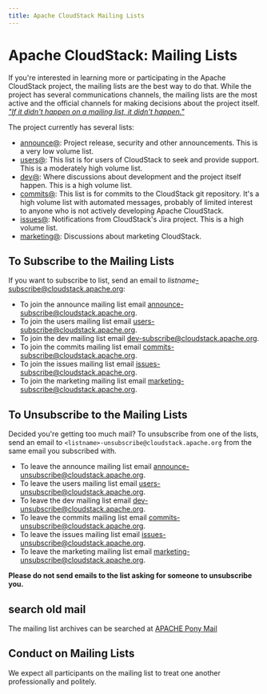 ```yaml
---
title: Apache CloudStack Mailing Lists
---
```


<h1>Apache CloudStack: Mailing Lists</h1>

If you're interested in learning more or participating in the Apache CloudStack
project, the mailing lists are the best way to do that. While the project has
several communications channels, the mailing lists are the most active and the
official channels for making decisions about the project itself. *["If it didn't
happen on a mailing list, it didn't
happen."](https://community.apache.org/newbiefaq.html#is-there-a-code-of-conduct-for-apache-projects)*

The project currently has several lists:

- [announce@](https://lists.apache.org/list.html?announce@cloudstack.apache.org): Project release, security and other announcements. This is a very low volume list.
- [users@](https://lists.apache.org/list.html?users@cloudstack.apache.org): This list is for users of CloudStack to seek and provide support. This is a moderately high volume list.
- [dev@](https://lists.apache.org/list.html?dev@cloudstack.apache.org): Where discussions about development and the project itself happen. This is a high volume list.
- [commits@](https://lists.apache.org/list.html?commits@cloudstack.apache.org): This list is for commits to the CloudStack git repository. It's a high volume list with automated messages, probably of limited interest to anyone who is not actively developing Apache CloudStack.
- [issues@](https://lists.apache.org/list.html?issues@cloudstack.apache.org): Notifications from CloudStack's Jira project. This is a high volume list.
- [marketing@](https://lists.apache.org/list.html?marketing@cloudstack.apache.org): Discussions about marketing CloudStack.

<h2>To Subscribe to the Mailing Lists</h2>

If you want to subscribe to list, send an email to *listname*-subscribe@cloudstack.apache.org:

- To join the announce mailing list email <a href="mailto:announce-subscribe@cloudstack.apache.org">announce-subscribe@cloudstack.apache.org</a>.
- To join the users mailing list email <a href="mailto:users-subscribe@cloudstack.apache.org">users-subscribe@cloudstack.apache.org</a>.
- To join the dev mailing list email <a href="mailto:dev-subscribe@cloudstack.apache.org">dev-subscribe@cloudstack.apache.org</a>.
- To join the commits mailing list email <a href="mailto:commits-subscribe@cloudstack.apache.org">commits-subscribe@cloudstack.apache.org</a>.
- To join the issues mailing list email <a href="mailto:issues-subscribe@cloudstack.apache.org">issues-subscribe@cloudstack.apache.org</a>.
- To join the marketing mailing list email <a href="mailto:marketing-subscribe@cloudstack.apache.org">marketing-subscribe@cloudstack.apache.org</a>.

<h2>To Unsubscribe to the Mailing Lists</h2>

Decided you're getting too much mail? To unsubscribe from one of the lists, send
an email to `<listname>-unsubscribe@cloudstack.apache.org` from the same email you
subscribed with.

- To leave the announce mailing list email <a href="mailto:announce-unsubscribe@cloudstack.apache.org">announce-unsubscribe@cloudstack.apache.org</a>.
- To leave the users mailing list email <a href="mailto:users-unsubscribe@cloudstack.apache.org">users-unsubscribe@cloudstack.apache.org</a>.
- To leave the dev mailing list email <a href="mailto:dev-unsubscribe@cloudstack.apache.org">dev-unsubscribe@cloudstack.apache.org</a>.
- To leave the commits mailing list email <a href="mailto:commits-unsubscribe@cloudstack.apache.org">commits-unsubscribe@cloudstack.apache.org</a>.
- To leave the issues mailing list email <a href="mailto:issues-unsubscribe@cloudstack.apache.org">issues-unsubscribe@cloudstack.apache.org</a>.
- To leave the marketing mailing list email <a href="mailto:marketing-unsubscribe@cloudstack.apache.org">marketing-unsubscribe@cloudstack.apache.org</a>.

**Please do not send emails to the list asking for someone to unsubscribe you.**

<h2>search old mail</h2>

The mailing list archives can be searched at [APACHE Pony Mail](https://lists.apache.org/list.html?dev@cloudstack.apache.org)

<h2>Conduct on Mailing Lists</h2>

We expect all participants on the mailing list to treat one another
professionally and politely.
